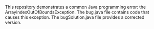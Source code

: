 This repository demonstrates a common Java programming error: the ArrayIndexOutOfBoundsException. The bug.java file contains code that causes this exception. The bugSolution.java file provides a corrected version.